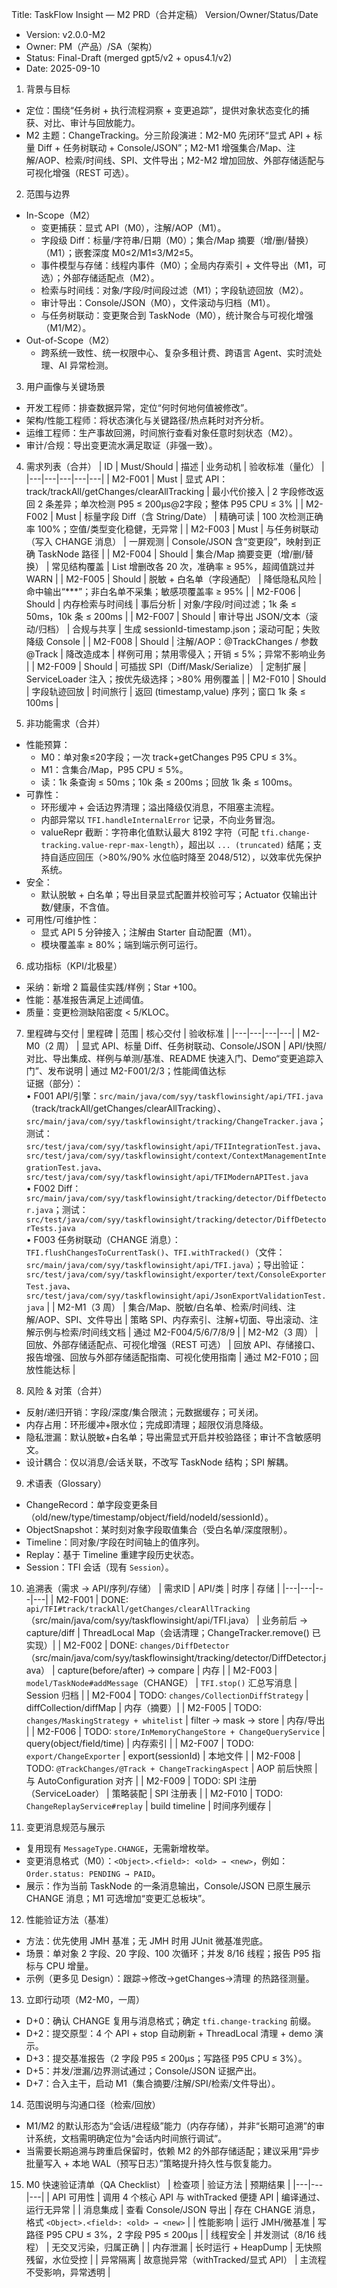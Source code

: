 Title: TaskFlow Insight — M2 PRD（合并定稿）
Version/Owner/Status/Date
- Version: v2.0.0-M2
- Owner: PM（产品）/SA（架构）
- Status: Final-Draft (merged gpt5/v2 + opus4.1/v2)
- Date: 2025-09-10

1. 背景与目标
- 定位：围绕“任务树 + 执行流程洞察 + 变更追踪”，提供对象状态变化的捕获、对比、审计与回放能力。
- M2 主题：ChangeTracking。分三阶段演进：M2-M0 先闭环“显式 API + 标量 Diff + 任务树联动 + Console/JSON”；M2-M1 增强集合/Map、注解/AOP、检索/时间线、SPI、文件导出；M2-M2 增加回放、外部存储适配与可视化增强（REST 可选）。

2. 范围与边界
- In-Scope（M2）
  - 变更捕获：显式 API（M0），注解/AOP（M1）。
  - 字段级 Diff：标量/字符串/日期（M0）；集合/Map 摘要（增/删/替换）（M1）；嵌套深度 M0≤2/M1≤3/M2≤5。
  - 事件模型与存储：线程内事件（M0）；全局内存索引 + 文件导出（M1，可选）；外部存储适配点（M2）。
  - 检索与时间线：对象/字段/时间段过滤（M1）；字段轨迹回放（M2）。
  - 审计导出：Console/JSON（M0），文件滚动与归档（M1）。
  - 与任务树联动：变更聚合到 TaskNode（M0），统计聚合与可视化增强（M1/M2）。
- Out-of-Scope（M2）
  - 跨系统一致性、统一权限中心、复杂多租计费、跨语言 Agent、实时流处理、AI 异常检测。

3. 用户画像与关键场景
- 开发工程师：排查数据异常，定位“何时何地何值被修改”。
- 架构/性能工程师：将状态演化与关键路径/热点耗时对齐分析。
- 运维工程师：生产事故回溯，时间旅行查看对象任意时刻状态（M2）。
- 审计/合规：导出变更流水满足取证（非强一致）。

4. 需求列表（合并）
| ID | Must/Should | 描述 | 业务动机 | 验收标准（量化） |
|---|---|---|---|---|
| M2-F001 | Must | 显式 API：track/trackAll/getChanges/clearAllTracking | 最小代价接入 | 2 字段修改返回 2 条差异；单次检测 P95 ≤ 200μs@2字段；整体 P95 CPU ≤ 3% |
| M2-F002 | Must | 标量字段 Diff（含 String/Date） | 精确可读 | 100 次检测正确率 100%；空值/类型变化稳健，无异常 |
| M2-F003 | Must | 与任务树联动（写入 CHANGE 消息） | 一屏观测 | Console/JSON 含“变更段”，映射到正确 TaskNode 路径 |
| M2-F004 | Should | 集合/Map 摘要变更（增/删/替换） | 常见结构覆盖 | List 增删改各 20 次，准确率 ≥ 95%，超阈值跳过并 WARN |
| M2-F005 | Should | 脱敏 + 白名单（字段通配） | 降低隐私风险 | 命中输出“***”；非白名单不采集；敏感项覆盖率 ≥ 95% |
| M2-F006 | Should | 内存检索与时间线 | 事后分析 | 对象/字段/时间过滤；1k 条 ≤ 50ms，10k 条 ≤ 200ms |
| M2-F007 | Should | 审计导出 JSON/文本（滚动/归档） | 合规与共享 | 生成 sessionId-timestamp.json；滚动可配；失败降级 Console |
| M2-F008 | Should | 注解/AOP：@TrackChanges / 参数 @Track | 降改造成本 | 样例可用；禁用零侵入；开销 ≤ 5%；异常不影响业务 |
| M2-F009 | Should | 可插拔 SPI（Diff/Mask/Serialize） | 定制扩展 | ServiceLoader 注入；按优先级选择；>80% 用例覆盖 |
| M2-F010 | Should | 字段轨迹回放 | 时间旅行 | 返回 (timestamp,value) 序列；窗口 1k 条 ≤ 100ms |

5. 非功能需求（合并）
- 性能预算：
  - M0：单对象≤20字段；一次 track+getChanges P95 CPU ≤ 3%。
  - M1：含集合/Map，P95 CPU ≤ 5%。
  - 读：1k 条查询 ≤ 50ms；10k 条 ≤ 200ms；回放 1k 条 ≤ 100ms。
- 可靠性：
  - 环形缓冲 + 会话边界清理；溢出降级仅消息，不阻塞主流程。
  - 内部异常以 `TFI.handleInternalError` 记录，不向业务冒泡。
  - valueRepr 截断：字符串化值默认最大 8192 字符（可配 `tfi.change-tracking.value-repr-max-length`），超出以 `... (truncated)` 结尾；支持自适应回压（>80%/90% 水位临时降至 2048/512），以效率优先保护系统。
- 安全：
  - 默认脱敏 + 白名单；导出目录显式配置并校验可写；Actuator 仅输出计数/健康，不含值。
- 可用性/可维护性：
  - 显式 API 5 分钟接入；注解由 Starter 自动配置（M1）。
  - 模块覆盖率 ≥ 80%；端到端示例可运行。

6. 成功指标（KPI/北极星）
- 采纳：新增 2 篇最佳实践/样例；Star +100。
- 性能：基准报告满足上述阈值。
- 质量：变更检测缺陷密度 < 5/KLOC。

7. 里程碑与交付
| 里程碑 | 范围 | 核心交付 | 验收标准 |
|---|---|---|---|
| M2-M0（2 周） | 显式 API、标量 Diff、任务树联动、Console/JSON | API/快照/对比、导出集成、样例与单测/基准、README 快速入门、Demo“变更追踪入门”、发布说明 | 通过 M2-F001/2/3；性能阈值达标<br>证据（部分）：<br>• F001 API/引擎：`src/main/java/com/syy/taskflowinsight/api/TFI.java`（track/trackAll/getChanges/clearAllTracking）、`src/main/java/com/syy/taskflowinsight/tracking/ChangeTracker.java`；测试：`src/test/java/com/syy/taskflowinsight/api/TFIIntegrationTest.java`、`src/test/java/com/syy/taskflowinsight/context/ContextManagementIntegrationTest.java`、`src/test/java/com/syy/taskflowinsight/api/TFIModernAPITest.java`<br>• F002 Diff：`src/main/java/com/syy/taskflowinsight/tracking/detector/DiffDetector.java`；测试：`src/test/java/com/syy/taskflowinsight/tracking/detector/DiffDetectorTests.java`<br>• F003 任务树联动（CHANGE 消息）：`TFI.flushChangesToCurrentTask()`、`TFI.withTracked()`（文件：`src/main/java/com/syy/taskflowinsight/api/TFI.java`）；导出验证：`src/test/java/com/syy/taskflowinsight/exporter/text/ConsoleExporterTest.java`、`src/test/java/com/syy/taskflowinsight/api/JsonExportValidationTest.java` |
| M2-M1（3 周） | 集合/Map、脱敏/白名单、检索/时间线、注解/AOP、SPI、文件导出 | 策略 SPI、内存索引、注解+切面、导出滚动、注解示例与检索/时间线文档 | 通过 M2-F004/5/6/7/8/9 |
| M2-M2（3 周） | 回放、外部存储适配点、可视化增强（REST 可选） | 回放 API、存储接口、报告增强、回放与外部存储适配指南、可视化使用指南 | 通过 M2-F010；回放性能达标 |

8. 风险 & 对策（合并）
- 反射/递归开销：字段/深度/集合限流；元数据缓存；可关闭。
- 内存占用：环形缓冲+限水位；完成即清理；超限仅消息降级。
- 隐私泄漏：默认脱敏+白名单；导出需显式开启并校验路径；审计不含敏感明文。
- 设计耦合：仅以消息/会话关联，不改写 TaskNode 结构；SPI 解耦。

9. 术语表（Glossary）
- ChangeRecord：单字段变更条目（old/new/type/timestamp/object/field/nodeId/sessionId）。
- ObjectSnapshot：某时刻对象字段取值集合（受白名单/深度限制）。
- Timeline：同对象/字段在时间轴上的值序列。
- Replay：基于 Timeline 重建字段历史状态。
- Session：TFI 会话（现有 `Session`）。

10. 追溯表（需求 → API/序列/存储）
| 需求ID | API/类 | 时序 | 存储 |
|---|---|---|---|
| M2-F001 | DONE: `api/TFI#track/trackAll/getChanges/clearAllTracking`（src/main/java/com/syy/taskflowinsight/api/TFI.java） | 业务前后 → capture/diff | ThreadLocal Map（会话清理；ChangeTracker.remove() 已实现）|
| M2-F002 | DONE: `changes/DiffDetector`（src/main/java/com/syy/taskflowinsight/tracking/detector/DiffDetector.java） | capture(before/after) → compare | 内存 |
| M2-F003 | `model/TaskNode#addMessage`（CHANGE） | `TFI.stop()` 汇总写消息 | Session 归档 |
| M2-F004 | TODO: `changes/CollectionDiffStrategy` | diffCollection/diffMap | 内存（摘要）|
| M2-F005 | TODO: `changes/MaskingStrategy + whitelist` | filter → mask → store | 内存/导出 |
| M2-F006 | TODO: `store/InMemoryChangeStore + ChangeQueryService` | query(object/field/time) | 内存索引 |
| M2-F007 | TODO: `export/ChangeExporter` | export(sessionId) | 本地文件 |
| M2-F008 | TODO: `@TrackChanges/@Track + ChangeTrackingAspect` | AOP 前后快照 | 与 AutoConfiguration 对齐 |
| M2-F009 | TODO: SPI 注册（ServiceLoader） | 策略装配 | SPI 注册表 |
| M2-F010 | TODO: `ChangeReplayService#replay` | build timeline | 时间序列缓存 |

11. 变更消息规范与展示
- 复用现有 `MessageType.CHANGE`，无需新增枚举。
- 变更消息格式（M0）：`<Object>.<field>: <old> → <new>`，例如：`Order.status: PENDING → PAID`。
- 展示：作为当前 TaskNode 的一条消息输出，Console/JSON 已原生展示 CHANGE 消息；M1 可选增加“变更汇总板块”。

12. 性能验证方法（基准）
- 方法：优先使用 JMH 基准；无 JMH 时用 JUnit 微基准兜底。
- 场景：单对象 2 字段、20 字段、100 次循环；并发 8/16 线程；报告 P95 指标与 CPU 增量。
- 示例（更多见 Design）：跟踪→修改→getChanges→清理 的热路径测量。

13. 立即行动项（M2-M0，一周）
- D+0：确认 CHANGE 复用与消息格式；确定 `tfi.change-tracking` 前缀。
- D+2：提交原型：4 个 API + stop 自动刷新 + ThreadLocal 清理 + demo 演示。
- D+3：提交基准报告（2 字段 P95 ≤ 200μs；写路径 P95 CPU ≤ 3%）。
- D+5：并发/泄漏/边界测试通过；Console/JSON 证据产出。
- D+7：合入主干，启动 M1（集合摘要/注解/SPI/检索/文件导出）。

14. 范围说明与沟通口径（检索/回放）
- M1/M2 的默认形态为“会话/进程级”能力（内存存储），并非“长期可追溯”的审计系统，文档需明确定位为“会话内时间旅行调试”。
- 当需要长期追溯与跨重启保留时，依赖 M2 的外部存储适配；建议采用“异步批量写入 + 本地 WAL（预写日志）”策略提升持久性与恢复能力。

15. M0 快速验证清单（QA Checklist）
| 检查项 | 验证方法 | 预期结果 |
|---|---|---|
| API 可用性 | 调用 4 个核心 API 与 withTracked 便捷 API | 编译通过、运行无异常 |
| 消息集成 | 查看 Console/JSON 导出 | 存在 CHANGE 消息，格式 `<Object>.<field>: <old> → <new>` |
| 性能影响 | 运行 JMH/微基准 | 写路径 P95 CPU ≤ 3%，2 字段 P95 ≤ 200μs |
| 线程安全 | 并发测试（8/16 线程） | 无交叉污染，归属正确 |
| 内存泄漏 | 长时运行 + HeapDump | 无快照残留，水位受控 |
| 异常隔离 | 故意抛异常（withTracked/显式 API） | 主流程不受影响，异常透明 |
